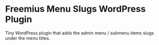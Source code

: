 # Freemius Menu Slugs WordPress Plugin

Tiny WordPress plugin that adds the admin menu / submenu items slugs under the menu titles.
